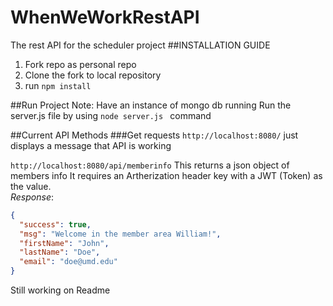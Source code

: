 # WhenWeWorkRestAPI
The rest API for the scheduler project
##INSTALLATION GUIDE
1. Fork repo as personal repo
2. Clone the fork to local repository
3. run ``` npm install ```

##Run Project
Note: Have an instance of mongo db running
Run the server.js file by using ```node server.js ``` command

##Current API Methods
###Get requests
 `http://localhost:8080/`  just displays a message that API is working


 `http://localhost:8080/api/memberinfo` This returns a json object of members info
   It requires an Artherization header key with a JWT (Token) as the value.  
   *Response*:
   ```json
   {
     "success": true,
     "msg": "Welcome in the member area William!",
     "firstName": "John",
     "lastName": "Doe",
     "email": "doe@umd.edu"
   }
   ```
   
   
   Still working on Readme
   
    



